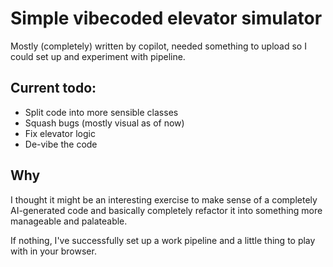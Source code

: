 # Simple vibecoded elevator simulator

Mostly (completely) written by copilot, needed something to upload so I could set up and experiment with pipeline. 

## Current todo: 
- Split code into more sensible classes 
- Squash bugs (mostly visual as of now)
- Fix elevator logic
- De-vibe the code

## Why

I thought it might be an interesting exercise to make sense of a completely AI-generated code and basically completely refactor it into something more manageable and palateable. 

If nothing, I've successfully set up a work pipeline and a little thing to play with in your browser. 